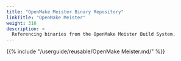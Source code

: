 ```yaml
---
title: "OpenMake Meister Binary Repository"
linkTitle: "OpenMake Meister"
weight: 316 
description: >
  Referencing binaries from the OpenMake Meister Build System.
---
```


{{% include "/userguide/reusable/OpenMake Meister.md/" %}}
